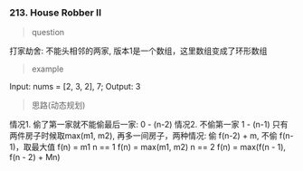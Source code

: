### 213. House Robber II
> question

打家劫舍: 不能头相邻的两家, 版本1是一个数组，这里数组变成了环形数组

> example

Input: nums = [2, 3, 2], 7; Output: 3

> 思路(动态规划)

情况1. 偷了第一家就不能偷最后一家: 0 - (n-2)
情况2. 不偷第一家 1 - (n-1)
只有两件房子时候取max(m1, m2), 再多一间房子，两种情况: 偷 f(n-2) + m, 不偷 f(n-1)，取最大值
f(n) = m1 n == 1
f(n) = max(m1, m2) n == 2
f(n) = max(f(n - 1), f(n - 2) + Mn)
